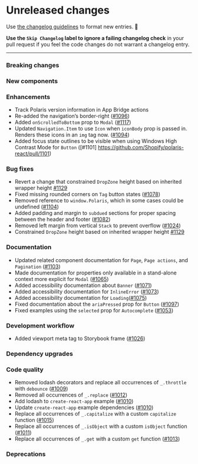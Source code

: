 # Unreleased changes

Use [the changelog guidelines](https://git.io/polaris-changelog-guidelines) to format new entries. 💜

**Use the `Skip Changelog` label to ignore a failing changelog check** in your pull request if you feel the code changes do not warrant a changelog entry.

---

### Breaking changes

### New components

### Enhancements

- Track Polaris version information in App Bridge actions
- Re-added the navigation’s border-right ([#1096](https://github.com/Shopify/polaris-react/pull/1096))
- Added `onScrolledToBottom` prop to `Modal` ([#1117](https://github.com/Shopify/polaris-react/pull/1117))
- Updated `Navigation.Item` to use `Icon` when `iconBody` prop is passed in. Renders these icons in an `img` tag now. ([#1094](https://github.com/Shopify/polaris-react/pull/1094))
- Added focus state outlines to be visible when using Windows High Contrast Mode for `Button` ([#1101] https://github.com/Shopify/polaris-react/pull/1101)

### Bug fixes

- Revert a change that constrained `DropZone` height based on inherited wrapper height [#1129](https://github.com/Shopify/polaris-react/pull/1129)
- Fixed missing rounded corners on `Tag` button states ([#1078](https://github.com/Shopify/polaris-react/pull/1078))
- Removed reference to `window.Polaris`, which in some cases could be undefined ([#1104](https://github.com/Shopify/polaris-react/issues/1104))
- Added padding and margin to `subdued` sections for proper spacing between the header and footer ([#1082](https://github.com/Shopify/polaris-react/pull/1082))
- Removed left margin from vertical `Stack` to prevent overflow ([#1024](https://github.com/Shopify/polaris-react/pull/1024))
- Constrained `DropZone` height based on inherited wrapper height [#1129](https://github.com/Shopify/polaris-react/pull/1138)

### Documentation

- Updated related component documentation for `Page`, `Page actions`, and `Pagination` ([#1103](https://github.com/Shopify/polaris-react/pull/1103))
- Made documentation for properties only available in a stand-alone context more explicit for `Modal` ([#1065](https://github.com/Shopify/polaris-react/pull/1065))
- Added accessibility documentation about `Banner` ([#1071](https://github.com/Shopify/polaris-react/pull/1071))
- Added accessibility documentation for `InlineError` ([#1073](https://github.com/Shopify/polaris-react/pull/1073))
- Added accessibility documentation for `Loading`([#1075](https://github.com/Shopify/polaris-react/pull/1075))
- Fixed documentation about the `ariaPressed` prop for `Button` ([#1097](https://github.com/Shopify/polaris-react/pull/1097))
- Fixed examples using the `selected` prop for `Autocomplete` ([#1053](https://github.com/Shopify/polaris-react/pull/1053))

### Development workflow

- Added viewport meta tag to Storybook frame ([#1026](https://github.com/Shopify/polaris-react/pull/1026))

### Dependency upgrades

### Code quality

- Removed lodash decorators and replace all occurrences of `_.throttle` with `debounce` ([#1009](https://github.com/Shopify/polaris-react/pull/1009))
- Removed all occurrences of `_.replace` ([#1012](https://github.com/Shopify/polaris-react/pull/1012))
- Add lodash to `create-react-app` example ([#1010](https://github.com/Shopify/polaris-react/pull/1010))
- Update `create-react-app` example dependencies ([#1010](https://github.com/Shopify/polaris-react/pull/1010))
- Replace all occurrences of `_.capitalize` with a custom `capitalize` function ([#1015](https://github.com/Shopify/polaris-react/pull/1015))
- Replace all occurrences of `_.isObject` with a custom `isObject` function ([#1011](https://github.com/Shopify/polaris-react/pull/1011))
- Replace all occurrences of `_.get` with a custom `get` function ([#1013](https://github.com/Shopify/polaris-react/pull/1013))

### Deprecations
